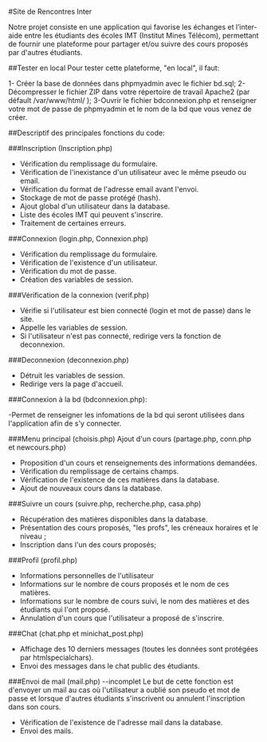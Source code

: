 #Site de Rencontres Inter

Notre projet consiste en une application qui favorise les échanges et l’inter-aide entre les étudiants des écoles IMT (Institut Mines Télécom), permettant de fournir une plateforme pour partager et/ou suivre des cours proposés par d'autres étudiants.

##Tester en local
Pour tester cette plateforme, "en local", il faut:

1- Créer la base de données dans phpmyadmin avec le fichier bd.sql;
2-Décompresser le fichier ZIP dans votre répertoire de travail Apache2 (par défault /var/www/html/ );
3-Ouvrir le fichier bdconnexion.php et renseigner votre mot de passe de phpmyadmin et le nom de la bd que vous venez de créer.

##Descriptif des principales fonctions du code:

###Inscription (Inscription.php)

- Vérification du remplissage du formulaire.
- Vérification de l'inexistance d'un utilisateur avec le même pseudo ou email.
- Vérification du format de l'adresse email avant l'envoi.
- Stockage de mot de passe protégé (hash).
- Ajout global d'un utilisateur dans la database.
- Liste des écoles IMT qui peuvent s'inscrire.
- Traitement de certaines erreurs.

###Connexion (login.php, Connexion.php)

- Vérification du remplissage du formulaire.
- Vérification de l'existence d'un utilisateur.
- Vérification du mot de passe.
- Création des variables de session.

###Vérification de la connexion (verif.php)

- Vérifie si l'utilisateur est bien connecté (login et mot de passe) dans le site.
- Appelle les variables de session.
- Si l'utilisateur n'est pas connecté, redirige vers la fonction de deconnexion.

###Deconnexion (deconnexion.php)

- Détruit les variables de session.
- Redirige vers la page d'accueil.

###Connexion à la bd (bdconnexion.php):

-Permet de renseigner les infomations de la bd qui seront utilisées dans l'application afin de s'y connecter.

###Menu principal (choisis.php)
Ajout d'un cours (partage.php, conn.php et newcours.php)

- Proposition d'un cours et renseignements des informations demandées.
- Vérification du remplissage de certains champs.
- Vérification de l'existence de ces matières dans la database.
- Ajout de nouveaux cours dans la database.

###Suivre un cours (suivre.php, recherche.php, casa.php)

- Récupération des matières disponibles dans la database.
- Présentation des cours proposés, "les profs", les créneaux horaires et le niveau ;
- Inscription dans l'un des cours proposés;

###Profil (profil.php)

- Informations personnelles de l'utilisateur
- Informations sur le nombre de cours proposés et le nom de ces matières.
- Informations sur le nombre de cours suivi, le nom des matières et des étudiants qui l'ont proposé.
- Annulation d'un cours que l'utilisateur a proposé de s'inscrire.

###Chat (chat.php et minichat_post.php)

- Affichage des 10 derniers messages (toutes les données sont protégées par htmlspecialchars).
- Envoi des messages dans le chat public des étudiants.

###Envoi de mail (mail.php) --incomplet
Le but de cette fonction est d'envoyer un mail au cas où l'utilisateur a oublié son pseudo et mot de passe et
lorsque d'autres étudiants s'inscrivent ou annulent l'inscription dans son cours.

- Vérification de l'existence de l'adresse mail dans la database.
- Envoi des mails.





